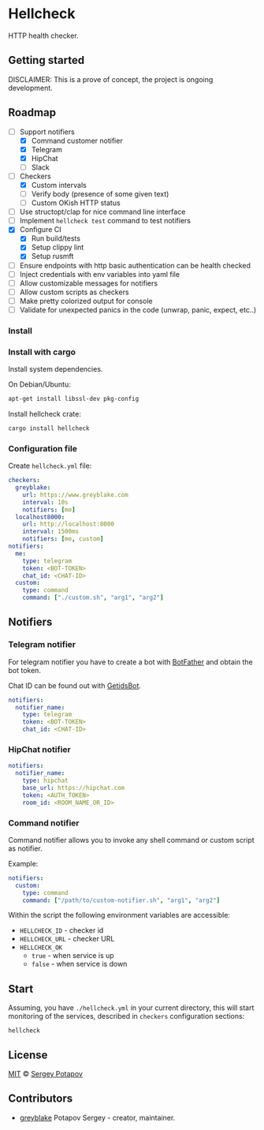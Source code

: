# Hellcheck

HTTP health checker.

## Getting started

DISCLAIMER: This is a prove of concept, the project is ongoing development.

## Roadmap

* [ ] Support notifiers
  * [x] Command customer notifier
  * [x] Telegram
  * [x] HipChat
  * [ ] Slack
* [ ] Checkers
  * [x] Custom intervals
  * [ ] Verify body (presence of some given text)
  * [ ] Custom OKish HTTP status
* [ ] Use structopt/clap for nice command line interface
* [ ] Implement `hellcheck test` command to test notifiers
* [x] Configure CI
  * [x] Run build/tests
  * [x] Setup clippy lint
  * [x] Setup rusmft
* [ ] Ensure endpoints with http basic authentication can be health checked
* [ ] Inject credentials with env variables into yaml file
* [ ] Allow customizable messages for notifiers
* [ ] Allow custom scripts as checkers
* [ ] Make pretty colorized output for console
* [ ] Validate for unexpected panics in the code (unwrap, panic, expect, etc..)

### Install

### Install with cargo

Install system dependencies.

On Debian/Ubuntu:

```sh
apt-get install libssl-dev pkg-config
```

Install hellcheck crate:

```sh
cargo install hellcheck
```

### Configuration file

Create `hellcheck.yml` file:

```yaml
checkers:
  greyblake:
    url: https://www.greyblake.com
    interval: 10s
    notifiers: [me]
  localhost8000:
    url: http://localhost:8000
    interval: 1500ms
    notifiers: [me, custom]
notifiers:
  me:
    type: telegram
    token: <BOT-TOKEN>
    chat_id: <CHAT-ID>
  custom:
    type: command
    command: ["./custom.sh", "arg1", "arg2"]
```

## Notifiers

### Telegram notifier

For telegram notifier you have to create a bot with [BotFather](https://telegram.me/BotFather) and
obtain the bot token.

Chat ID can be found out with [GetidsBot](https://telegram.me/getidsbot).

```yaml
notifiers:
  notifier_name:
    type: telegram
    token: <BOT-TOKEN>
    chat_id: <CHAT-ID>
```

### HipChat notifier

```yaml
notifiers:
  notifier_name:
    type: hipchat
    base_url: https://hipchat.com
    token: <AUTH_TOKEN>
    room_id: <ROOM_NAME_OR_ID>
```

### Command notifier

Command notifier allows you to invoke any shell command or custom script as notifier.

Example:

```yaml
notifiers:
  custom:
    type: command
    command: ["/path/to/custom-notifier.sh", "arg1", "arg2"]
```

Within the script the following environment variables are accessible:

* `HELLCHECK_ID` - checker id
* `HELLCHECK_URL` - checker URL
* `HELLCHECK_OK`
  * `true` - when service is up
  * `false` - when service is down


## Start

Assuming, you have `./hellcheck.yml` in your current directory, this will start monitoring of the services,
described in `checkers` configuration sections:

```
hellcheck
```

## License

[MIT](https://github.com/greyblake/whatlang-rs/blob/master/LICENSE) © [Sergey Potapov](http://greyblake.com/)

## Contributors

- [greyblake](https://github.com/greyblake) Potapov Sergey - creator, maintainer.
